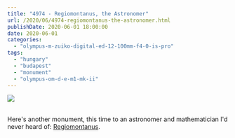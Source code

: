 ```yaml
---
title: "4974 - Regiomontanus, the Astronomer"
url: /2020/06/4974-regiomontanus-the-astronomer.html
publishDate: 2020-06-01 18:00:00
date: 2020-06-01
categories: 
  - "olympus-m-zuiko-digital-ed-12-100mm-f4-0-is-pro"
tags: 
  - "hungary"
  - "budapest"
  - "monument"
  - "olympus-om-d-e-m1-mk-ii"
---
```

<div class="container">
<div class="center"><a target="_blank" href="https://d25zfm9zpd7gm5.cloudfront.net/1200x1200/2018/20180521_140547_lr.jpg"><img class="webfeedsFeaturedVisual" src="https://d25zfm9zpd7gm5.cloudfront.net/0600x0600/2018/20180521_140547_lr.jpg" /></a></div>
</div>
<br />

Here's another monument, this time to an astronomer and
mathematician I'd never heard of:
[Regiomontanus](https://en.wikipedia.org/wiki/Regiomontanus).